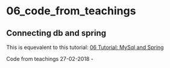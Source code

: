 # 06_code_from_teachings

## Connecting db and spring

This is equevalent to this tutorial: [06 Tutorial: MySql and Spring](https://github.com/Dat17i/06_tutorial_mysql_and_spring/blob/master/README.md)

Code from teachings 27-02-2018 - 
